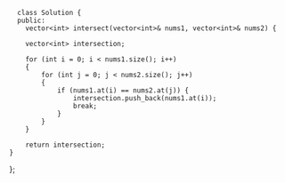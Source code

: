       class Solution {  
      public:  
        vector<int> intersect(vector<int>& nums1, vector<int>& nums2) {    
        
        vector<int> intersection;

        for (int i = 0; i < nums1.size(); i++)
        {
            for (int j = 0; j < nums2.size(); j++)
            {
                if (nums1.at(i) == nums2.at(j)) {
                    intersection.push_back(nums1.at(i));
                    break;
                }
            }
        }
        
        return intersection;
    }
};
